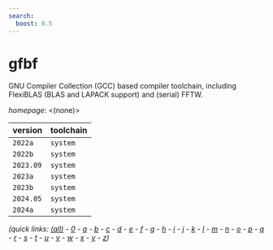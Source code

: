 ```yaml
---
search:
  boost: 0.5
---
```

# gfbf

GNU Compiler Collection (GCC) based compiler toolchain, including  FlexiBLAS (BLAS and LAPACK support) and (serial) FFTW.

*homepage*: <(none)>

version | toolchain
--------|----------
``2022a`` | ``system``
``2022b`` | ``system``
``2023.09`` | ``system``
``2023a`` | ``system``
``2023b`` | ``system``
``2024.05`` | ``system``
``2024a`` | ``system``


*(quick links: [(all)](../index.md) - [0](../0/index.md) - [a](../a/index.md) - [b](../b/index.md) - [c](../c/index.md) - [d](../d/index.md) - [e](../e/index.md) - [f](../f/index.md) - [g](../g/index.md) - [h](../h/index.md) - [i](../i/index.md) - [j](../j/index.md) - [k](../k/index.md) - [l](../l/index.md) - [m](../m/index.md) - [n](../n/index.md) - [o](../o/index.md) - [p](../p/index.md) - [q](../q/index.md) - [r](../r/index.md) - [s](../s/index.md) - [t](../t/index.md) - [u](../u/index.md) - [v](../v/index.md) - [w](../w/index.md) - [x](../x/index.md) - [y](../y/index.md) - [z](../z/index.md))*

